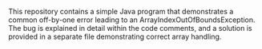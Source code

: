 This repository contains a simple Java program that demonstrates a common off-by-one error leading to an ArrayIndexOutOfBoundsException.  The bug is explained in detail within the code comments, and a solution is provided in a separate file demonstrating correct array handling.
